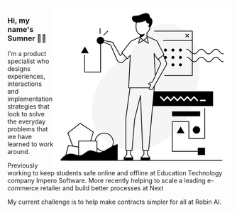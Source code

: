 <img align="right" src="https://github.com/sumnerbhandal/sumnerbhandal/blob/main/Tech%20Life%20-%20Dark%20Mode%20Slice.png?raw=true" alt="Illustration of man interacting with tech symbols" width=400px height=367px/>

### Hi, my name's Sumner 👋🏽

I'm a product specialist who designs experiences, interactions and implementation strategies that look to solve the everyday problems that we have learned to work around.

Previously working to keep students safe online and offline at Education Technology company Impero Software. More recently helping to scale a leading e-commerce retailer and build better processes at Next

My current challenge is to help make contracts simpler for all at Robin AI.
